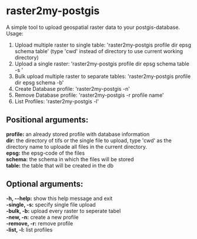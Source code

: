 # raster2my-postgis


A simple tool to upload geospatial raster data to your postgis-database.  
Usage:  
1. Upload multiple raster to single table: 'raster2my-postgis profile dir epsg schema table' (type 'cwd' instead of directory to use current working directory)
2. Upload a single raster: 'raster2my-postgis profile dir epsg schema table -s ' 
3. Bulk upload multiple raster to separate tables: 'raster2my-postgis profile dir epsg schema -b'
4. Create Database profile: 'raster2my-postgis -n'
5. Remove Database profile: 'raster2my-postgis -r profile name'
6. List Profiles: 'raster2my-postgis -l'

## Positional arguments:  
  **profile:**      an already stored profile with database information  
  **dir:**          the directory of tifs or the single file to upload, type 'cwd'  as the directory name to uploade all files in the current directory.  
  **epsg:**         the epsg-code of the files  
  **schema:**       the schema in which the files will be stored  
  **table:**        the table that will be created in the db  

## Optional arguments:
  **-h, --help:**   show this help message and exit  
  **-single, -s:**  specify single file upload  
  **-bulk, -b:**    upload every raster to seperate tabel  
  **-new, -n:**     create a new profile  
  **-remove, -r:**  remove profile  
  **-list, -l:**    list profiles  

